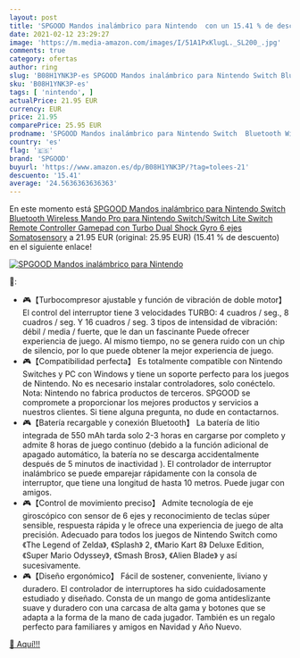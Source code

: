 ```yaml
---
layout: post
title: 'SPGOOD Mandos inalámbrico para Nintendo  con un 15.41 % de descuento'
date: 2021-02-12 23:29:27
image: 'https://m.media-amazon.com/images/I/51A1PxKlugL._SL200_.jpg'
comments: true
category: ofertas
author: ring
slug: 'B08H1YNK3P-es SPGOOD Mandos inalámbrico para Nintendo Switch Bluetooth...'
sku: 'B08H1YNK3P-es'
tags: [ 'nintendo', ]
actualPrice: 21.95 EUR
currency: EUR
price: 21.95
comparePrice: 25.95 EUR
prodname: 'SPGOOD Mandos inalámbrico para Nintendo Switch  Bluetooth Wireless Mando Pro para Nintendo Switch/Switch Lite  Switch Remote Controller Gamepad con Turbo Dual Shock Gyro 6 ejes Somatosensory'
country: 'es'
flag: '🇪🇸'
brand: 'SPGOOD'
buyurl: 'https://www.amazon.es/dp/B08H1YNK3P/?tag=tolees-21'
descuento: '15.41'
average: '24.5636363636363'
---
```


En este momento está [SPGOOD Mandos inalámbrico para Nintendo Switch  Bluetooth Wireless Mando Pro para Nintendo Switch/Switch Lite  Switch Remote Controller Gamepad con Turbo Dual Shock Gyro 6 ejes Somatosensory](https://www.amazon.es/dp/B08H1YNK3P/?tag=tolees-21) a 21.95 EUR (original: 25.95 EUR) (15.41 %  de descuento) en el siguiente enlace!

[![SPGOOD Mandos inalámbrico para Nintendo ](https://m.media-amazon.com/images/I/51A1PxKlugL._SL200_.jpg)](https://www.amazon.es/dp/B08H1YNK3P/?tag=tolees-21)

🔎:

- 🎮【Turbocompresor ajustable y función de vibración de doble motor】 El control del interruptor tiene 3 velocidades TURBO: 4 cuadros / seg., 8 cuadros / seg. Y 16 cuadros / seg. 3 tipos de intensidad de vibración: débil / media / fuerte, que le dan un fascinante Puede ofrecer experiencia de juego. Al mismo tiempo, no se genera ruido con un chip de silencio, por lo que puede obtener la mejor experiencia de juego.
- 🎮【Compatibilidad perfecta】 Es totalmente compatible con Nintendo Switches y PC con Windows y tiene un soporte perfecto para los juegos de Nintendo. No es necesario instalar controladores, solo conéctelo. Nota: Nintendo no fabrica productos de terceros. SPGOOD se compromete a proporcionar los mejores productos y servicios a nuestros clientes. Si tiene alguna pregunta, no dude en contactarnos.
- 🎮【Batería recargable y conexión Bluetooth】 La batería de litio integrada de 550 mAh tarda solo 2-3 horas en cargarse por completo y admite 8 horas de juego continuo (debido a la función adicional de apagado automático, la batería no se descarga accidentalmente después de 5 minutos de inactividad ). El controlador de interruptor inalámbrico se puede emparejar rápidamente con la consola de interruptor, que tiene una longitud de hasta 10 metros. Puede jugar con amigos.
- 🎮【Control de movimiento preciso】 Admite tecnología de eje giroscópico con sensor de 6 ejes y reconocimiento de teclas súper sensible, respuesta rápida y le ofrece una experiencia de juego de alta precisión. Adecuado para todos los juegos de Nintendo Switch como 《The Legend of Zelda》, 《Splash》 2, 《Mario Kart 8》 Deluxe Edition, 《Super Mario Odyssey》, 《Smash Bros》, 《Alien Blade》 y así sucesivamente.
- 🎮【Diseño ergonómico】 Fácil de sostener, conveniente, liviano y duradero. El controlador de interruptores ha sido cuidadosamente estudiado y diseñado. Consta de un mango de goma antideslizante suave y duradero con una carcasa de alta gama y botones que se adapta a la forma de la mano de cada jugador. También es un regalo perfecto para familiares y amigos en Navidad y Año Nuevo.

[🛒 Aquí!!!](https://www.amazon.es/dp/B08H1YNK3P/?tag=tolees-21)
